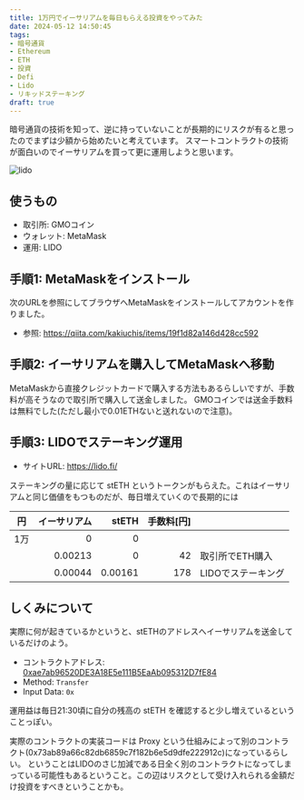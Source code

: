 ```yaml
---
title: 1万円でイーサリアムを毎日もらえる投資をやってみた
date: 2024-05-12 14:50:45
tags:
- 暗号通貨
- Ethereum
- ETH
- 投資
- Defi
- Lido
- リキッドステーキング
draft: true
---
```


暗号通貨の技術を知って、逆に持っていないことが長期的にリスクが有ると思ったのでまずは少額から始めたいと考えています。
スマートコントラクトの技術が面白いのでイーサリアムを買って更に運用しようと思います。

![lido](https://github.com/chypot/blog_netlify/assets/52623397/0370541d-02c3-46fb-a235-097f4a5a7342)


## 使うもの

* 取引所: GMOコイン
* ウォレット: MetaMask
* 運用: LIDO


## 手順1: MetaMaskをインストール

次のURLを参照にしてブラウザへMetaMaskをインストールしてアカウントを作りました。

* 参照: https://qiita.com/kakiuchis/items/19f1d82a146d428cc592

## 手順2: イーサリアムを購入してMetaMaskへ移動

MetaMaskから直接クレジットカードで購入する方法もあるらしいですが、手数料が高そうなので取引所で購入して送金しました。
GMOコインでは送金手数料は無料でした(ただし最小で0.01ETHないと送れないので注意)。

## 手順3: LIDOでステーキング運用

* サイトURL: https://lido.fi/

ステーキングの量に応じて stETH というトークンがもらえた。これはイーサリアムと同じ価値をもつものだが、毎日増えていくので長期的には


|  円|イーサリアム|stETH  |手数料[円]|               |
|----|---------:|------:|--------:|:---------------|
| 1万|        0|      0|        |               |
|    |  0.00213|      0|      42|取引所でETH購入  |
|    |  0.00044|0.00161|     178|LIDOでステーキング|

## しくみについて

実際に何が起きているかというと、stETHのアドレスへイーサリアムを送金しているだけのよう。

* コントラクトアドレス: [0xae7ab96520DE3A18E5e111B5EaAb095312D7fE84](https://etherscan.io/address/0xae7ab96520de3a18e5e111b5eaab095312d7fe84)
* Method: `Transfer`
* Input Data: `0x`

運用益は毎日21:30頃に自分の残高の stETH を確認すると少し増えているということっぽい。

実際のコントラクトの実装コードは Proxy という仕組みによって別のコントラクト(0x73ab89a66c82db6859c7f182b6e5d9dfe222912c)になっているらしい。
ということはLIDOのさじ加減である日全く別のコントラクトになってしまっている可能性もあるということ。この辺はリスクとして受け入れられる金額だけ投資をすべきということかも。

